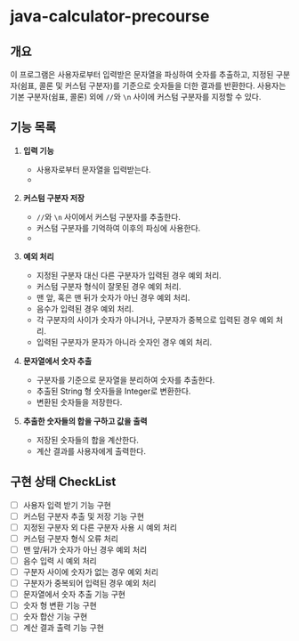 # java-calculator-precourse


## 개요
이 프로그램은 사용자로부터 입력받은 문자열을 파싱하여 숫자를 추출하고, 지정된 구분자(쉼표, 콜론 및 커스텀 구분자)를 기준으로 숫자들을 더한 결과를 반환한다. 
사용자는 기본 구분자(쉼표, 콜론) 외에 `//`와 `\n` 사이에 커스텀 구분자를 지정할 수 있다.

## 기능 목록
1. **입력 기능**
    - 사용자로부터 문자열을 입력받는다.
    - 
2. **커스텀 구분자 저장**
    - `//`와 `\n` 사이에서 커스텀 구분자를 추출한다.
    - 커스텀 구분자를 기억하여 이후의 파싱에 사용한다.
    - 
3. **예외 처리**
    - 지정된 구분자 대신 다른 구분자가 입력된 경우 예외 처리.
    - 커스텀 구분자 형식이 잘못된 경우 예외 처리.
    - 맨 앞, 혹은 맨 뒤가 숫자가 아닌 경우 예외 처리.
    - 음수가 입력된 경우 예외 처리.
    - 각 구분자의 사이가 숫자가 아니거나, 구분자가 중복으로 입력된 경우 예외 처리.
    - 입력된 구분자가 문자가 아니라 숫자인 경우 예외 처리.

4. **문자열에서 숫자 추출**
    - 구분자를 기준으로 문자열을 분리하여 숫자를 추출한다.
    - 추출된 String 형 숫자들을 Integer로 변환한다.
    - 변환된 숫자들을 저장한다.
   
5. **추출한 숫자들의 합을 구하고 값을 출력**
    - 저장된 숫자들의 합을 계산한다.
    - 계산 결과를 사용자에게 출력한다.

## 구현 상태 CheckList 
- [ ] 사용자 입력 받기 기능 구현
- [ ] 커스텀 구분자 추출 및 저장 기능 구현
- [ ] 지정된 구분자 외 다른 구분자 사용 시 예외 처리
- [ ] 커스텀 구분자 형식 오류 처리
- [ ] 맨 앞/뒤가 숫자가 아닌 경우 예외 처리
- [ ] 음수 입력 시 예외 처리
- [ ] 구분자 사이에 숫자가 없는 경우 예외 처리
- [ ] 구분자가 중복되어 입력된 경우 예외 처리
- [ ] 문자열에서 숫자 추출 기능 구현
- [ ] 숫자 형 변환 기능 구현
- [ ] 숫자 합산 기능 구현
- [ ] 계산 결과 출력 기능 구현
